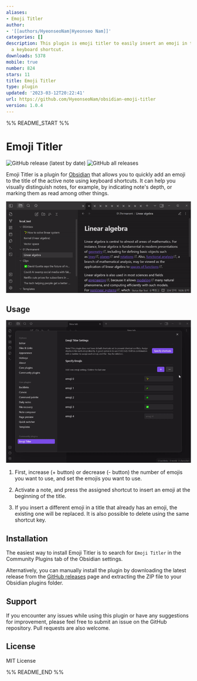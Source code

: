 ```yaml
---
aliases:
- Emoji Titler
author:
- '[[authors/HyeonseoNam|Hyeonseo Nam]]'
categories: []
description: This plugin is emoji titler to easily insert an emoji in the title using
  a keyboard shortcut.
downloads: 5378
mobile: true
number: 824
stars: 11
title: Emoji Titler
type: plugin
updated: '2023-03-12T20:22:41'
url: https://github.com/HyeonseoNam/obsidian-emoji-titler
version: 1.0.4
---
```


%% README_START %%

# Emoji Titler
![GitHub release (latest by date)](https://img.shields.io/github/v/release/hyeonseonam/obsidian-emoji-titler?style=for-the-badge) ![GitHub all releases](https://img.shields.io/github/downloads/hyeonseonam/obsidian-emoji-titler/total?style=for-the-badge)

Emoji Titler is a plugin for [Obsidian](https://obsidian.md/) that allows you to quickly add an emoji to the title of the active note using keyboard shortcuts. It can help you visually distinguish notes, for example, by indicating note's depth, or marking them as read among other things.


![Emoji Titler Demo Image](https://raw.githubusercontent.com/HyeonseoNam/obsidian-emoji-titler/HEAD/img/demo.gif)

## Usage

![Setting Shortcuts](https://raw.githubusercontent.com/HyeonseoNam/obsidian-emoji-titler/HEAD/img/setting_shortcuts.gif)

1. First, increase (+ button) or decrease (- button) the number of emojis you want to use, and set the emojis you want to use.

2. Activate a note, and press the assigned shortcut to insert an emoji at the beginning of the title.

3. If you insert a different emoji in a title that already has an emoji, the existing one will be replaced. It is also possible to delete using the same shortcut key.

## Installation

The easiest way to install Emoji Titler is to search for `Emoji Titler` in the Community Plugins tab of the Obsidian settings.

Alternatively, you can manually install the plugin by downloading the latest release from the [GitHub releases](https://github.com/hyeonseonam/obsidian-emoji-titler/releases) page and extracting the ZIP file to your Obsidian plugins folder.


## Support

If you encounter any issues while using this plugin or have any suggestions for improvement, please feel free to submit an issue on the GitHub repository. Pull requests are also welcome.

## License

MIT License

%% README_END %%